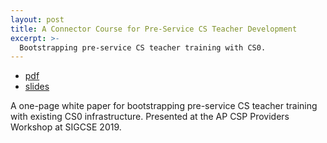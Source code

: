 ```yaml
---
layout: post
title: A Connector Course for Pre-Service CS Teacher Development
excerpt: >-
  Bootstrapping pre-service CS teacher training with CS0.
---
```


- [pdf](https://drive.google.com/open?id=1R3ksUdguWTeQiRyo4FvzsDGGHE0kwpe-)
- [slides](https://docs.google.com/presentation/d/1LLryDudbNnnw8AoDAXqFSnPXg2ZxXE-k8Yz-XN17PSQ/edit?usp=sharing)

A one-page white paper for bootstrapping pre-service CS teacher training with
existing CS0 infrastructure. Presented at the AP CSP Providers Workshop at
SIGCSE 2019.
